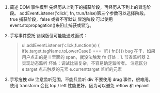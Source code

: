 1. 简述 DOM 事件模型
   先经历从上到下的捕获阶段，再经历从下到上的冒泡阶段。
   addEventListener('click', fn, trun/false)第三个参数可以选择阶段。
   true 捕获阶段，false 或者不写默认 冒泡阶段
   可以使用 event.stopropagation()来阻止捕获或冒泡。

2. 手写事件委托
   错误版但可能能通过面试：

   > ul.addEventListener('click,function(e) {
   > if(e.target.tagName.toLowerCase() === 'li'){
   > fn()}})
   > bug 在于，如果用户点击的是 li 里面的 span，就没法触发 fn
   > 好处：1. 节省监听器 2. 实现动态监听
   > 坏处：调试比较复杂，不容易确定监听者。
   > 注意区分 e.target 点击触发的元素 e.currenttarget 监听的元素

3. 手写拖拽 div
   注意监听范围，不能只监听 div
   不要使用 drag 事件，很难用。
   使用 transform 会比 top / left 性能更好，因为可以避免 reflow 和 repaint
